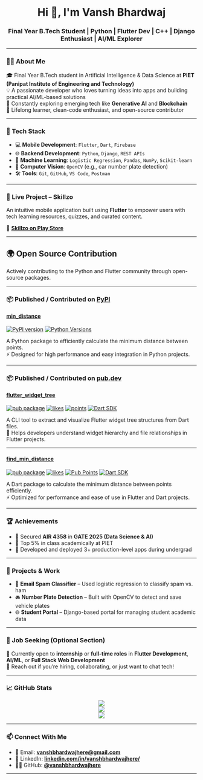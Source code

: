 <h1 align="center">Hi 👋, I'm Vansh Bhardwaj</h1>
<h3 align="center">Final Year B.Tech Student | Python | Flutter Dev | C++ | Django Enthusiast | AI/ML Explorer</h3>

---

### 👨‍🎓 About Me

🎓 Final Year B.Tech student in Artificial Intelligence & Data Science at **PIET (Panipat Institute of Engineering and Technology)**  
💡 A passionate developer who loves turning ideas into apps and building practical AI/ML-based solutions  
🚀 Constantly exploring emerging tech like **Generative AI** and **Blockchain**  
🌱 Lifelong learner, clean-code enthusiast, and open-source contributor

---

### 🚀 Tech Stack

- 💻 **Mobile Development**: `Flutter`, `Dart`, `Firebase`  
- 🌐 **Backend Development**: `Python`, `Django`, `REST APIs`  
- 🤖 **Machine Learning**: `Logistic Regression`, `Pandas`, `NumPy`, `Scikit-learn`  
- 🎯 **Computer Vision**: `OpenCV` (e.g., car number plate detection)  
- 🛠 **Tools**: `Git`, `GitHub`, `VS Code`, `Postman`  

---


### 📱 Live Project – Skillzo

An intuitive mobile application built using **Flutter** to empower users with tech learning resources, quizzes, and curated content.

🔗 [**Skillzo on Play Store**](https://play.google.com/store/apps/details?id=com.SkillZo.app&pcampaignid=web_share)

---

## 🌍 Open Source Contribution

Actively contributing to the Python and Flutter community through open-source packages.

---

### 📦 Published / Contributed on [PyPI](https://pypi.org)

#### **[min_distance](https://pypi.org/project/min_distance/)**
[![PyPI version](https://img.shields.io/pypi/v/min_distance.svg)](https://pypi.org/project/min_distance/)
[![Python Versions](https://img.shields.io/pypi/pyversions/min_distance)](https://pypi.org/project/min_distance/)

A Python package to efficiently calculate the minimum distance between points.  
⚡ Designed for high performance and easy integration in Python projects.

---


### 📦 Published / Contributed on [pub.dev](https://pub.dev)

#### **[flutter_widget_tree](https://pub.dev/packages/flutter_widget_tree)**
[![pub package](https://img.shields.io/pub/v/flutter_widget_tree.svg)](https://pub.dev/packages/flutter_widget_tree)
[![likes](https://img.shields.io/pub/likes/flutter_widget_tree)](https://pub.dev/packages/flutter_widget_tree/score)
[![points](https://img.shields.io/pub/points/flutter_widget_tree)](https://pub.dev/packages/flutter_widget_tree/score)
[![Dart SDK](https://img.shields.io/badge/sdk-%3E=2.17.0-blue.svg)](https://dart.dev)

A CLI tool to extract and visualize Flutter widget tree structures from Dart files.  
🚀 Helps developers understand widget hierarchy and file relationships in Flutter projects.

---

#### **[find_min_distance](https://pub.dev/packages/find_min_distance)**
[![pub package](https://img.shields.io/pub/v/find_min_distance.svg)](https://pub.dev/packages/find_min_distance)
[![likes](https://img.shields.io/pub/likes/find_min_distance)](https://pub.dev/packages/find_min_distance/score)
[![Pub Points](https://img.shields.io/pub/points/find_min_distance)](https://pub.dev/packages/find_min_distance/score)
[![Dart SDK](https://img.shields.io/badge/sdk-%3E=2.17.0-blue.svg)](https://dart.dev)

A Dart package to calculate the minimum distance between points efficiently.  
⚡ Optimized for performance and ease of use in Flutter and Dart projects.


---

### 🏆 Achievements

- 📌 Secured **AIR 4358** in **GATE 2025 (Data Science & AI)**  
- 🎯 Top 5% in class academically at PIET  
- 🥇 Developed and deployed 3+ production-level apps during undergrad

---

### 🧠 Projects & Work

- 📧 **Email Spam Classifier** – Used logistic regression to classify spam vs. ham  
- 🚘 **Number Plate Detection** – Built with OpenCV to detect and save vehicle plates  
- 🌐 **Student Portal** – Django-based portal for managing student academic data  

---

### 💼 Job Seeking (Optional Section)

📌 Currently open to **internship** or **full-time roles** in **Flutter Development**, **AI/ML**, or **Full Stack Web Development**  
💬 Reach out if you’re hiring, collaborating, or just want to chat tech!

---

### 📈 GitHub Stats

<p align="center">
  <img src="https://github-readme-stats.vercel.app/api?username=vanshbhardwajhere&show_icons=true&theme=tokyonight" />
  <br>
  <img src="https://github-readme-streak-stats.herokuapp.com/?user=vanshbhardwajhere&theme=tokyonight" />
  <br>
  <img src="https://github-readme-stats.vercel.app/api/top-langs/?username=vanshbhardwajhere&layout=compact&theme=tokyonight" />
</p>

---

### 📫 Connect With Me

- 📧 Email: **vanshbhardwajhere@gmail.com**  
- 🔗 LinkedIn: [**linkedin.com/in/vanshbhardwajhere/**](https://www.linkedin.com/in/vanshbhardwajhere/)  
- 🧑‍💻 GitHub: [**@vanshbhardwajhere**](https://github.com/vanshbhardwajhere)

---

<!---
vnshu239/vnshu239 is a ✨ special ✨ repository because its `README.md` appears on your GitHub profile.
You can click the Preview link to take a look at your changes.
--->
